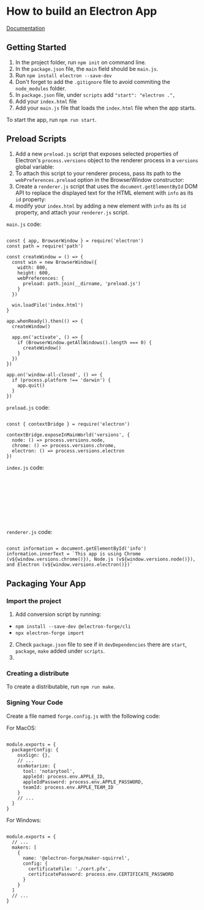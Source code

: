 # How to build an Electron App

[Documentation](https://www.electronjs.org/docs/latest/)

## Getting Started
1. In the project folder, run `npm init` on command line.
2. In the `package.json` file, the `main` field should be `main.js`.
3. Run `npm install electron --save-dev`
4. Don't forget to add the `.gitignore` file to avoid commiting the `node_modules` folder.
5. In `package.json` file, under `scripts` add `"start": "electron .",`
6. Add your `index.html` file
7. Add your `main.js` file that loads the `index.html` file when the app starts.


To start the app, run `npm run start`.


## Preload Scripts

1. Add a new `preload.js` script that exposes selected properties of Electron's `process.versions` object to the renderer process in a `versions` global variable:
2. To attach this script to your renderer process, pass its path to the `webPreferences.preload` option in the BrowserWindow constructor:
3. Create a `renderer.js` script that uses the `document.getElementById` DOM API to replace the displayed text for the HTML element with `info` as its `id` property:
4. modify your `index.html` by adding a new element with `info` as its `id` property, and attach your `renderer.js` script.

`main.js` code:
<pre><code>
const { app, BrowserWindow } = require('electron')
const path = require('path')

const createWindow = () => {
  const win = new BrowserWindow({
    width: 800,
    height: 600,
    webPreferences: {
      preload: path.join(__dirname, 'preload.js')
    }
  })

  win.loadFile('index.html')
}

app.whenReady().then(() => {
  createWindow()

  app.on('activate', () => {
    if (BrowserWindow.getAllWindows().length === 0) {
      createWindow()
    }
  })
})

app.on('window-all-closed', () => {
  if (process.platform !== 'darwin') {
    app.quit()
  }
})
</code></pre>

`preload.js` code:
<pre><code>
const { contextBridge } = require('electron')

contextBridge.exposeInMainWorld('versions', {
  node: () => process.versions.node,
  chrome: () => process.versions.chrome,
  electron: () => process.versions.electron
})
</code></pre>

`index.js` code:
<pre><code>
<body>
    <p id="info"></p>
</body>
<script src="./renderer.js"></script>
</code></pre>

`renderer.js` code:
<pre><code>
const information = document.getElementById('info')
information.innerText = `This app is using Chrome (v${window.versions.chrome()}), Node.js (v${window.versions.node()}), and Electron (v${window.versions.electron()})`
</code></pre>


## Packaging Your App

### Import the project
1. Add conversion script by running:
- `npm install --save-dev @electron-forge/cli`
- `npx electron-forge import`
2. Check `package.json` file to see if in `devDependencies` there are `start`, `package`, `make` added under `scripts`.
3. 

### Creating a distribute
To create a distributable, run `npm run make`.

### Signing Your Code
Create a file named `forge.config.js` with the following code:

For MacOS:
<pre><code>
module.exports = {
  packagerConfig: {
    osxSign: {},
    // ...
    osxNotarize: {
      tool: 'notarytool',
      appleId: process.env.APPLE_ID,
      appleIdPassword: process.env.APPLE_PASSWORD,
      teamId: process.env.APPLE_TEAM_ID
    }
    // ...
  }
}
</code></pre>

For Windows:
<pre><code>
module.exports = {
  // ...
  makers: [
    {
      name: '@electron-forge/maker-squirrel',
      config: {
        certificateFile: './cert.pfx',
        certificatePassword: process.env.CERTIFICATE_PASSWORD
      }
    }
  ]
  // ...
}
</code></pre>
